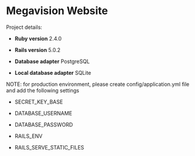 # Megavision Website


Project details:

* <b>Ruby version</b> 2.4.0

* <b>Rails version</b> 5.0.2

* <b>Database adapter</b> PostgreSQL

* <b>Local database adapter</b> SQLite


NOTE: for production environment, please create config/application.yml file and add the following settings

* SECRET_KEY_BASE

* DATABASE_USERNAME

* DATABASE_PASSWORD

* RAILS_ENV

* RAILS_SERVE_STATIC_FILES
